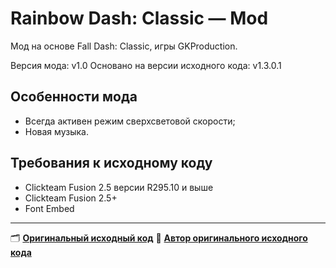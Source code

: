 # Rainbow Dash: Classic — Mod
Мод на основе Fall Dash: Classic, игры GKProduction.

Версия мода: v1.0
Основано на версии исходного кода: v1.3.0.1
## Особенности мода
- Всегда активен режим сверхсветовой скорости;
- Новая музыка.
## Требования к исходному коду
- Clickteam Fusion 2.5 версии R295.10 и выше
- Clickteam Fusion 2.5+
- Font Embed
---
🗂️ [**Оригинальный исходный код**](https://github.com/GKProduction/Fall-Dash-Classic)
👤 [**Автор оригинального исходного кода**](https://github.com/GKProduction)
